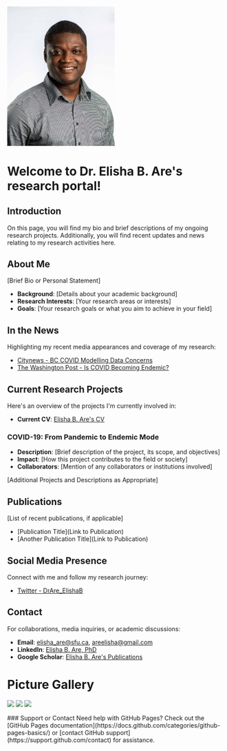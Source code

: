 
<img src="https://github.com/ElishaBayode/Dr_EB_Are/blob/main/Fields-Institute-Headshots-2022-16.jpg?raw=true" width="250">

# Welcome to Dr. Elisha B. Are's research portal!
## Introduction 
On this page, you will find my bio and brief descriptions of my ongoing research projects. Additionally, you will find recent updates and news relating to my research activities here.

## About Me
[Brief Bio or Personal Statement]
- **Background**: [Details about your academic background]
- **Research Interests**: [Your research areas or interests]
- **Goals**: [Your research goals or what you aim to achieve in your field]

## In the News
Highlighting my recent media appearances and coverage of my research:
- [Citynews - BC COVID Modelling Data Concerns](https://vancouver.citynews.ca/2022/04/11/bc-covid-modelling-data-concerns/)
- [The Washington Post - Is COVID Becoming Endemic?](https://www.washingtonpost.com/business/is-covid-becoming-endemic-what-would-that-mean/2022/01/19/9dd7066a-791c-11ec-9dce-7313579de434_story.html)

## Current Research Projects
Here's an overview of the projects I'm currently involved in:
- **Current CV**: [Elisha B. Are's CV](https://github.com/ElishaBayode/Dr_EB_Are/blob/main/Elisha_CV-Nov2023.pdf)


### COVID-19: From Pandemic to Endemic Mode
- **Description**: [Brief description of the project, its scope, and objectives]
- **Impact**: [How this project contributes to the field or society]
- **Collaborators**: [Mention of any collaborators or institutions involved]

[Additional Projects and Descriptions as Appropriate]

## Publications
[List of recent publications, if applicable]
- [Publication Title](Link to Publication)
- [Another Publication Title](Link to Publication)

## Social Media Presence
Connect with me and follow my research journey:
- [Twitter - DrAre_ElishaB](https://twitter.com/DrAre_ElishaB)

## Contact
For collaborations, media inquiries, or academic discussions:
- **Email**: [elisha_are@sfu.ca](mailto:elisha_are@sfu.ca), [areelisha@gmail.com](mailto:areelisha@gmail.com)
- **LinkedIn**: [Elisha B. Are, PhD](https://www.linkedin.com/in/elisha-b-are-phd-365b6716a/)
- **Google Scholar**: [Elisha B. Are's Publications](https://scholar.google.ca/citations?user=b66swTMAAAAJ&hl=en)

  
# Picture Gallery

<p float="left">
  <img src="https://github.com/ElishaBayode/Dr_EB_Are/blob/main/DSCF3246.JPG?raw=true" width="100" />
  <img src="URL_of_your_second_image.jpg" width="100" /> 
  <img src="URL_of_your_third_image.jpg" width="100" />
  <!-- Add more images as needed -->
</p>
### Support or Contact
Need help with GitHub Pages? Check out the [GitHub Pages documentation](https://docs.github.com/categories/github-pages-basics/) or [contact GitHub support](https://support.github.com/contact) for assistance.
